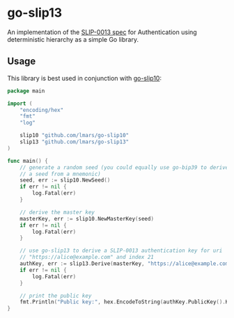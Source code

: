 # go-slip13

An implementation of the [SLIP-0013 spec](https://github.com/satoshilabs/slips/blob/master/slip-0013.md) for Authentication using deterministic hierarchy as a simple Go library.

## Usage

This library is best used in conjunction with [go-slip10](https://github.com/lmars/go-slip10):

```go
package main

import (
	"encoding/hex"
	"fmt"
	"log"

	slip10 "github.com/lmars/go-slip10"
	slip13 "github.com/lmars/go-slip13"
)

func main() {
	// generate a random seed (you could equally use go-bip39 to derive
	// a seed from a mnemonic)
	seed, err := slip10.NewSeed()
	if err != nil {
		log.Fatal(err)
	}

	// derive the master key
	masterKey, err := slip10.NewMasterKey(seed)
	if err != nil {
		log.Fatal(err)
	}

	// use go-slip13 to derive a SLIP-0013 authentication key for uri
	// "https://alice@example.com" and index 21
	authKey, err := slip13.Derive(masterKey, "https://alice@example.com", 21)
	if err != nil {
		log.Fatal(err)
	}

	// print the public key
	fmt.Println("Public key:", hex.EncodeToString(authKey.PublicKey().Key))
}
```
